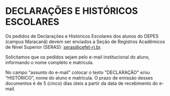 # DECLARAÇÕES E HISTÓRICOS ESCOLARES

Os pedidos de Declarações e Históricos Escolares dos alunos do DEPES (campus Maracanã) devem ser enviados a Seção de Registros Acadêmicos de Nível Superior (SERAS): seras@cefet-rj.br.

Solicitamos que os pedidos sejam pelo e-mail institucional do aluno, informando o nome completo e matricula.

No campo "assunto do e-mail" colocar o texto "DECLARAÇÃO" e/ou “HISTÓRICO”, nome do aluno e matricula.
O prazo de emissão desses documentos é de 5 (cinco) dias úteis a partir da data de recebimento do e-mail.
